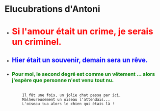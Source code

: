 # Elucubrations d'Antoni

* # <span style= "color:red"> Si l'amour était un crime, je serais un criminel. </span>

* ## <span style= "color: blue"> Hier était un souvenir, demain sera un rêve. </span>

* ### <span style= "color: green"> Pour moi, le second degré est comme un vêtement ... alors j'espère que personne n'est venu tout nu. </span>

<pre>
	<code>
		Il fût une fois, un jolie chat passa par ici,
		Malheureusement un oiseau l'attendais...
		L'oiseau tua alors le chien qui étais là !
	</code>
</pre>


